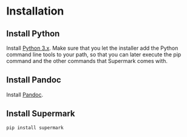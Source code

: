 # Installation

## Install Python

Install [Python 3.x](https://www.python.org).
Make sure that you let the installer add the Python command line tools to your path,
so that you can later execute the pip command and the other commands that Supermark comes with.

## Install Pandoc

Install [Pandoc](https://pandoc.org/installing.html).

## Install Supermark

```
pip install supermark
```